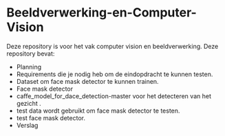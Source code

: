 # Beeldverwerking-en-Computer-Vision
Deze repository is voor het vak computer vision en beeldverwerking.
Deze repository bevat:
*	Planning 
*	Requirements die je nodig heb om de eindopdracht te kunnen testen.
*	Dataset om face mask detector te kunnen trainen. 
*	Face mask detector 
*	caffe_model_for_dace_detection-master voor het detecteren van het gezicht . 
*	test data wordt gebruikt om face mask detector te testen. 
*	test face mask detector. 
*	Verslag 
